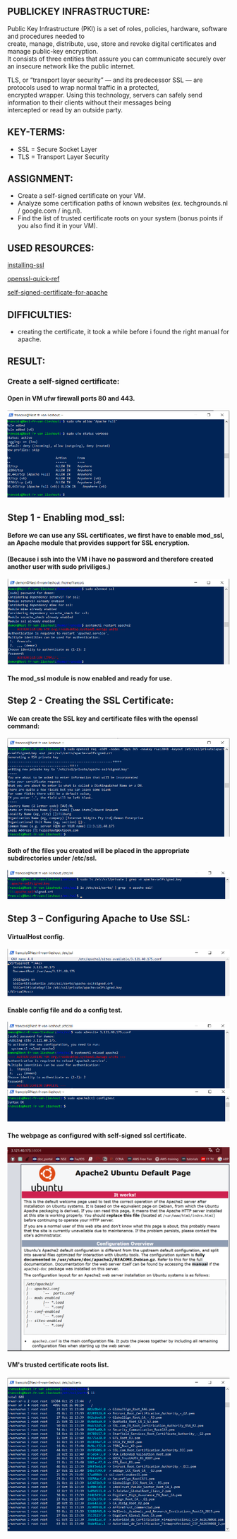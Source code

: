 ## PUBLICKEY INFRASTRUCTURE:

Public Key Infrastructure (PKI) is a set of roles, policies, hardware, software and procedures needed to  
create, manage, distribute, use, store and revoke digital certificates and manage public-key encryption.  
It consists of three entities that assure you can communicate securely over an insecure network like the public internet.  

TLS, or “transport layer security” — and its predecessor SSL — are protocols used to wrap normal traffic in a protected,   
encrypted wrapper. Using this technology, servers can safely send information to their clients without their messages being   
intercepted or read by an outside party.


## KEY-TERMS:

* SSL = Secure Socket Layer
* TLS = Transport Layer Security

## ASSIGNMENT:

* Create a self-signed certificate on your VM.  
* Analyze some certification paths of known websites (ex. techgrounds.nl / google.com / ing.nl).  
* Find the list of trusted certificate roots on your system (bonus points if you also find it in your VM).  



## USED RESOURCES:

[installing-ssl](https://www.atlantic.net/dedicated-server-hosting/how-to-create-and-install-a-self-signed-ssl-certificate-on-ubuntu-20-04/)

[openssl-quick-ref](https://www.digicert.com/kb/ssl-support/openssl-quick-reference-guide.htm)

[self-signed-certificate-for-apache](https://www.digitalocean.com/community/tutorials/how-to-create-a-self-signed-ssl-certificate-for-apache-in-ubuntu-20-04)
## DIFFICULTIES:

* creating the certificate, it took a while before i found the right manual for apache.

## RESULT:

### Create a self-signed certificate:  

#### Open in VM ufw firewall ports 80 and 443.  
![enable-ports80/443](../00_includes/Security/SEC7.0_80-443.png)  

## Step 1 - Enabling mod_ssl:  

#### Before we can use any SSL certificates, we first have to enable mod_ssl, an Apache module that provides support for SSL encryption.  
#### (Because i ssh into the VM i have no password and therefore created another user with sudo priviliges.)  
![enable-mod_ssl](../00_includes/Security/SEC7.1_enable-mod_ssl.png) 
#### The mod_ssl module is now enabled and ready for use.

## Step 2 - Creating the SSL Certificate:    

#### We can create the SSL key and certificate files with the openssl command:  
![ssl_key](../00_includes/Security/SEC7.3_ssl-key.png)  
#### Both of the files you created will be placed in the appropriate subdirectories under /etc/ssl.  
![crt_key-files](../00_includes/Security/SEC7.4_crt-key-files.png)

## Step 3 – Configuring Apache to Use SSL:  
#### VirtualHost config.      
![virt-host-conf](../00_includes/Security/SEC7.5_virthost-conf.png)

#### Enable config file and do a config test.  
![conf-test](../00_includes/Security/SEC7.6-enable-conf-file.png)  
![conf-test](../00_includes/Security/SEC7.7-config_test.png)  

#### The webpage as configured with self-signed ssl certificate.
![webpage](../00_includes/Security/SEC7.8_webpage.png)  

#### VM's trusted certificate roots list.

![trusted-certificate-roots-list](../00_includes/Security/SEC7.44_VM-trusted-crt-list.png)



